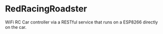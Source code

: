 # RedRacingRoadster
WiFi RC Car controller via a RESTful service that runs on a ESP8266 directly on the car.

